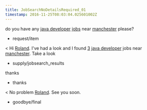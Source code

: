 ```yaml
---
title: JobSearchNoDetailsRequired_01
timestamp: 2016-11-25T08:03:04.025601002Z
---
```


do you have any [java developer](jobrole) [jobs](item_type) near [manchester](location) please?
* request/item

< Hi [Roland](first_name). I've had a look and I found [3](jobcount) [java developer](jobrole) jobs near [manchester](location). Take a look
* supply/jobsearch_results

thanks
* thanks

< No problem [Roland](first_name). See you soon.
* goodbye/final
